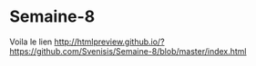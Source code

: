 # Semaine-8


Voila le lien http://htmlpreview.github.io/?https://github.com/Svenisis/Semaine-8/blob/master/index.html